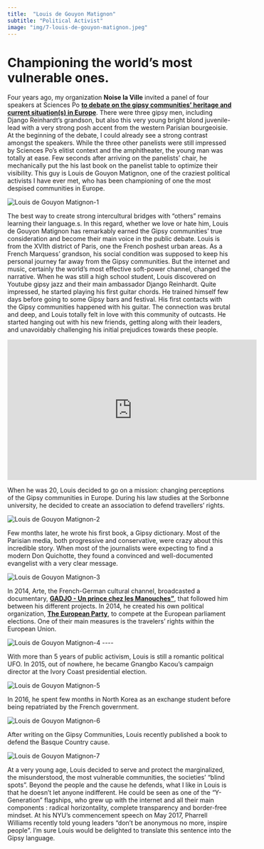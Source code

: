 ```yaml
---
title:  "Louis de Gouyon Matignon"
subtitle: "Political Activist"
image: "img/7-louis-de-gouyon-matignon.jpeg"
---
```


# Championing the world’s most vulnerable ones.
 
 
Four years ago, my organization __Noise la Ville__ invited a panel of four speakers at Sciences Po __[to debate on the gipsy communities’ heritage and current situation(s) in Europe](http://www.noise-laville.fr/2013/11/20/conference-peut-on-sauver-lheritage-tzigane/)__. There were three gipsy men, including Django Reinhardt’s grandson, but also this very young bright blond juvenile-lead with a very strong posh accent from the western Parisian bourgeoisie. At the beginning of the debate, I could already see a strong contrast amongst the speakers. While the three other panelists were still impressed by Sciences Po’s elitist context and the amphitheater, the young man was totally at ease. Few seconds after arriving on the panelists’ chair, he mechanically put the his last book on the panelist table to optimize their visibility. This guy is Louis de Gouyon Matignon, one of the craziest political activists I have ever met, who has been championing of one the most despised communities in Europe.
 
![Louis de Gouyon Matignon-1](img/louis-de-gouyon-matignon-1.jpg)
 
The best way to create strong intercultural bridges with “others” remains learning their language.s. In this regard, whether we love or hate him, Louis de Gouyon Matignon has remarkably earned the Gipsy communities’ true consideration and become their main voice in the public debate. Louis is from the XVIth district of Paris, one the French poshest urban areas. As a French Marquess’ grandson, his social condition was supposed to keep his personal journey far away from the Gipsy communities. But the internet and music, certainly the world’s most effective soft-power channel, changed the narrative. When he was still a high school student, Louis discovered on Youtube gipsy jazz and their main ambassador Django Reinhardt. Quite impressed, he started playing his first guitar chords. He trained himself few days before going to some Gipsy bars and festival. His first contacts with the Gipsy communities happened with his guitar. The connection was brutal and deep, and Louis totally felt in love with this community of outcasts. He started hanging out with his new friends, getting along with their leaders, and unavoidably challenging his initial prejudices towards these people.
 
<iframe width="560" height="315" src="https://www.youtube.com/embed/0dRVaJLvQ7Y" frameborder="0" allowfullscreen></iframe>
 
When he was 20, Louis decided to go on a mission: changing perceptions of the Gipsy communities in Europe. During his law studies at the Sorbonne university, he decided to create an association to defend travellers’ rights. 
 
![Louis de Gouyon Matignon-2](img/louis-de-gouyon-matignon-2.jpg)
 
Few months later, he wrote his first book, a Gipsy dictionary. Most of the Parisian media, both progressive and conservative, were crazy about this incredible story. When most of the journalists were expecting to find a modern Don Quichotte, they found a convinced and well-documented evangelist with a very clear message. 
 
![Louis de Gouyon Matignon-3](img/louis-de-gouyon-matignon-3.jpg)
 
In 2014, Arte, the French-German cultural channel, broadcasted a documentary, __[GADJO - Un prince chez les Manouches”](https://www.youtube.com/watch?v=0dRVaJLvQ7Y)__, that followed him between his different projects. In 2014, he created his own political organization, __[The European Party](http://partieuropeen.com/)__, to compete at the European parliament elections. One of their main measures is  the travelers’ rights within the European Union. 
 
![Louis de Gouyon Matignon-4](img/louis-de-gouyon-matignon-4.jpg) ----
 
With more than 5 years of public activism, Louis is still a romantic political UFO. In 2015, out of nowhere, he became Gnangbo Kacou’s campaign director at the Ivory Coast presidential election. 
 
![Louis de Gouyon Matignon-5](img/louis-de-gouyon-matignon-5.jpg)
 
In 2016, he spent few months in North Korea as an exchange student before being repatriated by the French government. 
 
![Louis de Gouyon Matignon-6](img/louis-de-gouyon-matignon-6.jpg)
 
After writing on the Gipsy Communities, Louis recently published a book to defend the Basque Country cause. 
 
![Louis de Gouyon Matignon-7](img/louis-de-gouyon-matignon-7.jpg)
 
At a very young age, Louis decided to serve and protect the marginalized, the misunderstood, the most vulnerable communities, the societies’ “blind spots”. Beyond the people and the cause he defends, what I like in Louis is that he doesn’t let anyone indifferent. He could be seen as one of the “Y-Generation” flagships, who grew up with the internet and all their main components : radical horizontality, complete transparency and border-free mindset. At his NYU’s commencement speech on May 2017, Pharrell Williams recently told young leaders “don’t be anonymous no more, inspire people”. I’m sure Louis would be delighted to translate this sentence into the Gipsy language.

